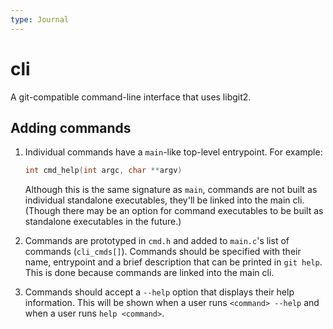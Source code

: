 ```yaml
---
type: Journal
---
```


# cli

A git-compatible command-line interface that uses libgit2.

## Adding commands

1. Individual commands have a `main`-like top-level entrypoint.  For example:

   ```c
   int cmd_help(int argc, char **argv)
   ```

   Although this is the same signature as `main`, commands are not built as
   individual standalone executables, they'll be linked into the main cli.
   (Though there may be an option for command executables to be built as
   standalone executables in the future.)

2. Commands are prototyped in `cmd.h` and added to `main.c`'s list of
   commands (`cli_cmds[]`).  Commands should be specified with their name,
   entrypoint and a brief description that can be printed in `git help`.
   This is done because commands are linked into the main cli.

3. Commands should accept a `--help` option that displays their help
   information.  This will be shown when a user runs `<command> --help` and
   when a user runs `help <command>`.
